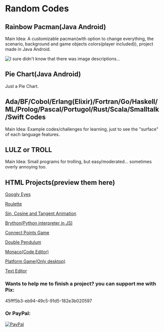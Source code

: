 # Random Codes

## Rainbow Pacman(Java Android)
Main Idea: A customizable pacman(with option to change everything, the scenario, background and game objects colors(player included)), project made in Java Android.

![I sure didn't know that there was image descriptions...](https://raw.githubusercontent.com/GaMaDeCa/RandomCode/refs/heads/main/Rainbow%20Pacman/R.Png)

## Pie Chart(Java Android)
Just a Pie Chart.

## Ada/BF/Cobol/Erlang(Elixir)/Fortran/Go/Haskell/ML/Prolog/Pascal/Portugol/Rust/Scala/Smalltalk/Swift Codes
Main Idea: Example codes/challenges for learning, just to see the "surface" of each language features.

## LULZ or TROLL
Main Idea: Small programs for trolling, but easy/moderated... sometimes overly annoying too.

## HTML Projects(preview them here)

[Googly Eyes](https://html-preview.github.io/?url=https://github.com/GaMaDeCa/RandomCode/blob/main/Googly%20Eyes/Googly%20Eyes.html)

[Roulette](https://html-preview.github.io/?url=https://github.com/GaMaDeCa/RandomCode/blob/main/Roulette/Roulette.html)

[Sin, Cosine and Tangent Animation](https://html-preview.github.io/?url=https://github.com/GaMaDeCa/RandomCode/blob/main/SinCosTan%20Animation/index.html)

[Brython(Python interpreter in JS)](https://html-preview.github.io/?url=https://github.com/GaMaDeCa/RandomCode/blob/main/Brython.html)

[Connect Points Game](https://html-preview.github.io/?url=https://github.com/GaMaDeCa/RandomCode/blob/main/Connect%20Points.html)

[Double Pendulum](https://html-preview.github.io/?url=https://github.com/GaMaDeCa/RandomCode/blob/main/Double%20Pendulum.html)

[Monaco(Code Editor)](https://html-preview.github.io/?url=https://github.com/GaMaDeCa/RandomCode/blob/main/Monaco.html)

[Platform Game(Only desktop)](https://html-preview.github.io/?url=https://github.com/GaMaDeCa/RandomCode/blob/main/Platform%20Game.html)

[Text Editor](https://html-preview.github.io/?url=https://github.com/GaMaDeCa/RandomCode/blob/main/TextEditor.html)

### Wants to help me to finish a project? you can support me with Pix:
45fff5b3-eb94-49c5-91d5-182e3b020597

### Or PayPal:

[![PayPal](https://www.paypalobjects.com/en_US/i/btn/btn_donateCC_LG.gif)](https://www.paypal.com/donate/?business=GCFH3VL3RN5YJ&no_recurring=0&item_name=Support&currency_code=BRL)
